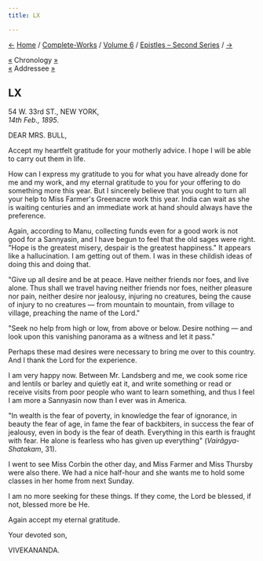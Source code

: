 ```yaml
---
title: LX

---
```

<div>

[←](059_sanyal.htm) [Home](../../../index.htm) /
[Complete-Works](../../complete_works.htm) / [Volume
6](../volume_6_contents.htm) / [Epistles – Second
Series](epistles_second_series_contents.htm) / [→](061_mrs_bull.htm)

  

[«](059_sanyal.htm) Chronology
[»](../../volume_9/letters_fifth_series/049_mother.htm)  
[«](../../volume_5/epistles_first_series/031_ole_bull.htm) Addressee
[»](061_mrs_bull.htm)

## LX

54 W. 33rd ST., NEW YORK,  
*14th Feb., 1895*.

DEAR MRS. BULL,

Accept my heartfelt gratitude for your motherly advice. I hope I will be
able to carry out them in life.

How can I express my gratitude to you for what you have already done for
me and my work, and my eternal gratitude to you for your offering to do
something more this year. But I sincerely believe that you ought to turn
all your help to Miss Farmer's Greenacre work this year. India can wait
as she is waiting centuries and an immediate work at hand should always
have the preference.

Again, according to Manu, collecting funds even for a good work is not
good for a Sannyasin, and I have begun to feel that the old sages were
right. "Hope is the greatest misery, despair is the greatest happiness."
It appears like a hallucination. I am getting out of them. I was in
these childish ideas of doing this and doing that.

"Give up all desire and be at peace. Have neither friends nor foes, and
live alone. Thus shall we travel having neither friends nor foes,
neither pleasure nor pain, neither desire nor jealousy, injuring no
creatures, being the cause of injury to no creatures — from mountain to
mountain, from village to village, preaching the name of the Lord."

"Seek no help from high or low, from above or below. Desire nothing —
and look upon this vanishing panorama as a witness and let it pass."

Perhaps these mad desires were necessary to bring me over to this
country. And I thank the Lord for the experience.

I am very happy now. Between Mr. Landsberg and me, we cook some rice and
lentils or barley and quietly eat it, and write something or read or
receive visits from poor people who want to learn something, and thus I
feel I am more a Sannyasin now than I ever was in America.

"In wealth is the fear of poverty, in knowledge the fear of ignorance,
in beauty the fear of age, in fame the fear of backbiters, in success
the fear of jealousy, even in body is the fear of death. Everything in
this earth is fraught with fear. He alone is fearless who has given up
everything" (*Vairâgya-Shatakam*, 31).

I went to see Miss Corbin the other day, and Miss Farmer and Miss
Thursby were also there. We had a nice half-hour and she wants me to
hold some classes in her home from next Sunday.

I am no more seeking for these things. If they come, the Lord be
blessed, if not, blessed more be He.

Again accept my eternal gratitude. 

Your devoted son,

VIVEKANANDA.

</div>
